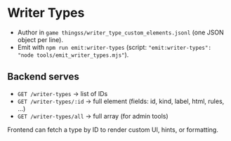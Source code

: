 # Writer Types

- Author in `game thingss/writer_type_custom_elements.jsonl` (one JSON object per line).
- Emit with `npm run emit:writer-types` (script: `"emit:writer-types": "node tools/emit_writer_types.mjs"`).

## Backend serves

- `GET /writer-types` → list of IDs
- `GET /writer-types/:id` → full element (fields: id, kind, label, html, rules, …)
- `GET /writer-types/all` → full array (for admin tools)

Frontend can fetch a type by ID to render custom UI, hints, or formatting.
